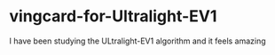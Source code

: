 # vingcard-for-Ultralight-EV1
 I have been studying the ULtralight-EV1 algorithm and it feels amazing
